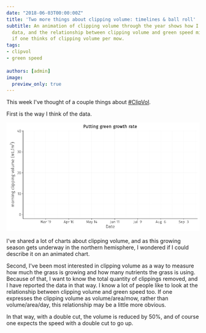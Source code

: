 ```yaml
---
date: "2018-06-03T00:00:00Z"
title: 'Two more things about clipping volume: timelines & ball roll'
subtitle: An animation of clipping volume through the year shows how I think of these
  data, and the relationship between clipping volume and green speed might be clearer
  if one thinks of clipping volume per mow.
tags:
- clipvol
- green speed

authors: [admin]
image:
  preview_only: true
---
```


This week I've thought of a couple things about [#ClipVol](https://twitter.com/hashtag/ClipVol?src=hash).

First is the way I think of the data.

![](y2018.gif)

I've shared a lot of charts about clipping volume, and as this growing season gets underway in the northern hemisphere, I wondered if I could describe it on an animated chart.

Second, I've been most interested in clipping volume as a way to measure how much the grass is growing and how many nutrients the grass is using. Because of that, I want to know the total quantity of clippings removed, and I have reported the data in that way. I know a lot of people like to look at the relationship between clipping volume and green speed too. If one expresses the clipping volume as volume/area/mow, rather than volume/area/day, this relationship may be a little more obvious.

In that way, with a double cut, the volume is reduced by 50%, and of course one expects the speed with a double cut to go up.

